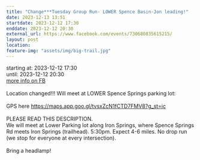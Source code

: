 ```yaml
---
title: "Change***Tuesday Group Run- LOWER Spence Basin-Jon leading!"
date: 2023-12-13 13:51
startdate: 2023-12-12 17:30
enddate: 2023-12-12 20:30
external_url: https://www.facebook.com/events/730680835615215/
layout: post
location: 
feature-img: "assets/img/big-trail.jpg"
---
```


starting at: 2023-12-12 17:30<br>until: 2023-12-12 20:30<br><a href="https://www.facebook.com/events/730680835615215/">more info on FB</a><br><br>Location changed!!! Will meet at LOWER Spence Springs parking lot&#58; <br>
  <br>
  GPS here [https://maps.app.goo.gl/tvsxZcN1fCTD7FMV8?g_st=ic<br>
](https://maps.app.goo.gl/tvsxZcN1fCTD7FMV8?g_st=ic<br>
)  <br>
  PLEASE READ THIS DESCRIPTION. <br>
  We will meet at Lower Parking lot along Iron Springs, where Spence Springs Rd meets Iron Springs (trailhead). 5&#58;30pm. Expect 4-6 miles. No drop run (we stop for everyone at every intersection). <br>
  <br>
  Bring a headlamp!<br>
  <br>
  
